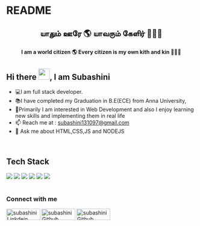 # README
<h2 align="center">யாதும் ஊரே 🌎 யாவரும் கேளிர் 🧑‍🤝‍🧑</h2>
<h4 align="center">I am a world citizen 🌎 Every citizen is my own kith and kin 🧑‍🤝‍🧑</h4>

## Hi there <img src="https://github.com/TheDudeThatCode/TheDudeThatCode/blob/master/Assets/Hi.gif" height="30px" width="30px">, I am Subashini

- 💻I am full stack developer.
- 📚I have completed my Graduation in B.E(ECE) from Anna University,
- 🎇Primarily I am interested in Web Development and also I enjoy learning new skills and implementing them in real life
- 📫 Reach me at : <a href="mailto:subashini131097@gmail.com">subashini131097@gmail.com</a>
- 💬 Ask me about HTML,CSS,JS and NODEJS
<br/>

<h2>Tech Stack</h2>
<div>
    <img src="https://img.shields.io/badge/HTML-f7c5c5?style=for-the-badge&logo=html5">
    <img src="https://img.shields.io/badge/CSS3-f6f7c5?style=for-the-badge&logo=css3&logoColor=ffdc6b">
    <img src="https://img.shields.io/badge/JAVASCRIPT-e7d7a1?style=for-the-badge&logo=javascript">
    <img src="https://img.shields.io/badge/SASS-e7a1d8?style=for-the-badge&logo=sass">
    <img src="https://img.shields.io/badge/C++-a1e7a1?style=for-the-badge&logo=">
    <img src="https://img.shields.io/badge/MYSQL-a1e7de?style=for-the-badge&logo=mysql">
</div>
<br>
<h3>Connect with me</h3>
<div>
<a href="https://www.linkedin.com/in/suba-shini-5185aa235/">
  <img align="left" alt="subashini Linkdein" width="90px" height="30px" src="https://img.shields.io/badge/LinkedIn-0077B5?style=flat&logo=linkedin&logoColor=white" />
</a>

<a href="https://github.com/subashini1997">
  <img align="left" alt="subashini Github" width="90px" height="30px" src="https://img.shields.io/badge/GitHub-100000?style=flat&logo=github&logoColor=white" />
</a>

<a href="subashini131097@gmail.com">
  <img align="left" alt="subashini Github" width="90px" height="30px" src="https://img.shields.io/badge/GMAIL-ffb0a6?style=for-the-badge&logo=gmail" />
</a>

</div>


<br/>

&nbsp;

